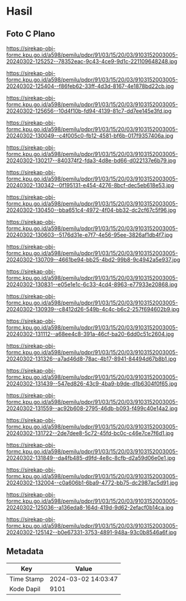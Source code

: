# Hasil

## Foto C Plano

https://sirekap-obj-formc.kpu.go.id/a598/pemilu/pdpr/91/03/15/20/03/9103152003005-20240302-125252--78352eac-9c43-4ce9-9d1c-221109648248.jpg

https://sirekap-obj-formc.kpu.go.id/a598/pemilu/pdpr/91/03/15/20/03/9103152003005-20240302-125404--f86feb62-33ff-4d3d-8167-4e1878bd22cb.jpg

https://sirekap-obj-formc.kpu.go.id/a598/pemilu/pdpr/91/03/15/20/03/9103152003005-20240302-125656--10d4f10b-fd94-4139-81c7-dd7ee145e3fd.jpg

https://sirekap-obj-formc.kpu.go.id/a598/pemilu/pdpr/91/03/15/20/03/9103152003005-20240302-130049--c4f005c0-fb12-4581-bf6b-017f9357406a.jpg

https://sirekap-obj-formc.kpu.go.id/a598/pemilu/pdpr/91/03/15/20/03/9103152003005-20240302-130217--840374f2-fda3-4d8e-bd66-d022137e6b79.jpg

https://sirekap-obj-formc.kpu.go.id/a598/pemilu/pdpr/91/03/15/20/03/9103152003005-20240302-130342--0f195131-e454-4276-8bcf-dec5eb618e53.jpg

https://sirekap-obj-formc.kpu.go.id/a598/pemilu/pdpr/91/03/15/20/03/9103152003005-20240302-130450--bba651c4-4972-4f04-bb32-dc2cf67c5f96.jpg

https://sirekap-obj-formc.kpu.go.id/a598/pemilu/pdpr/91/03/15/20/03/9103152003005-20240302-130603--5176d31e-e7f7-4e56-95ee-3826af1db4f7.jpg

https://sirekap-obj-formc.kpu.go.id/a598/pemilu/pdpr/91/03/15/20/03/9103152003005-20240302-130709--4661be94-bb25-4bd2-99b8-9c4942a5e937.jpg

https://sirekap-obj-formc.kpu.go.id/a598/pemilu/pdpr/91/03/15/20/03/9103152003005-20240302-130831--e05e1e1c-6c33-4cd4-8963-e77933e20868.jpg

https://sirekap-obj-formc.kpu.go.id/a598/pemilu/pdpr/91/03/15/20/03/9103152003005-20240302-130939--c8412d26-549b-4c4c-b6c2-257f694602b9.jpg

https://sirekap-obj-formc.kpu.go.id/a598/pemilu/pdpr/91/03/15/20/03/9103152003005-20240302-131112--a68ee4c8-391a-46cf-ba20-6dd0c51c2604.jpg

https://sirekap-obj-formc.kpu.go.id/a598/pemilu/pdpr/91/03/15/20/03/9103152003005-20240302-131326--a7ad46d8-78ac-4b17-8941-84494d67b8b1.jpg

https://sirekap-obj-formc.kpu.go.id/a598/pemilu/pdpr/91/03/15/20/03/9103152003005-20240302-131439--547ed826-43c9-4ba9-b9de-d1b6304f0f65.jpg

https://sirekap-obj-formc.kpu.go.id/a598/pemilu/pdpr/91/03/15/20/03/9103152003005-20240302-131559--ac92b608-2795-46db-b093-f499c40e14a2.jpg

https://sirekap-obj-formc.kpu.go.id/a598/pemilu/pdpr/91/03/15/20/03/9103152003005-20240302-131722--2de7dee8-5c72-45fd-bc0c-c46e7ce7f6d1.jpg

https://sirekap-obj-formc.kpu.go.id/a598/pemilu/pdpr/91/03/15/20/03/9103152003005-20240302-131849--da4fb485-d9fd-4e8c-8cfb-d2a59d06e0e1.jpg

https://sirekap-obj-formc.kpu.go.id/a598/pemilu/pdpr/91/03/15/20/03/9103152003005-20240302-132004--c0a606b1-6ba9-4772-bb75-dc2987ac5d91.jpg

https://sirekap-obj-formc.kpu.go.id/a598/pemilu/pdpr/91/03/15/20/03/9103152003005-20240302-125036--a136eda8-164d-419d-9d62-2efacf0b14ca.jpg

https://sirekap-obj-formc.kpu.go.id/a598/pemilu/pdpr/91/03/15/20/03/9103152003005-20240302-125142--b0e67331-3753-4891-948a-93c0b8546a6f.jpg


## Metadata

| Key        | Value               |
| ---------- | ------------------- |
| Time Stamp | 2024-03-02 14:03:47 |
| Kode Dapil | 9101                |




